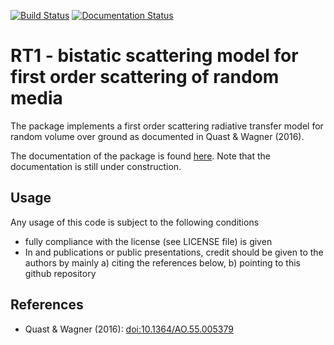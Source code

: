 [![Build Status](https://travis-ci.org/TUW-GEO/rt1.svg?branch=master)](https://travis-ci.org/TUW-GEO/rt1) [![Documentation Status](https://readthedocs.org/projects/rt1/badge/?version=latest)](http://rt1.readthedocs.io/)

# RT1 - bistatic scattering model for first order scattering of random media

The package implements a first order scattering radiative transfer model for random volume over ground as documented in Quast & Wagner (2016).

The documentation of the package is found [here](http://rt1.readthedocs.io/). Note that the documentation is still under construction.

## Usage

Any usage of this code is subject to the following conditions

* fully compliance with the license (see LICENSE file) is given
* In and publications or public presentations, credit should be given to the authors by mainly a) citing the references below, b) pointing to this github repository

## References
* Quast & Wagner (2016): [doi:10.1364/AO.55.005379](http://dx.doi.org/10.1364/AO.55.005379)